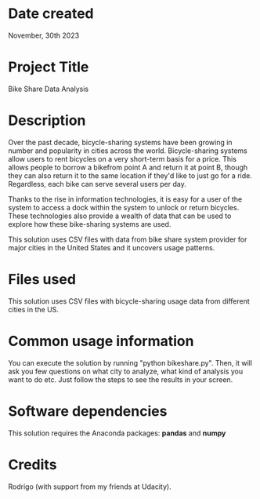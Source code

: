 # Date created
November, 30th 2023

# Project Title
Bike Share Data Analysis

# Description
Over the past decade, bicycle-sharing systems have been growing in number and popularity in cities across the world. Bicycle-sharing systems allow users to rent bicycles on a very short-term basis for a price. This allows people to borrow a bikefrom point A and return it at point B, though they can also return it to the same location if they'd like to just go for a ride. Regardless, each bike can serve several users per day.

Thanks to the rise in information technologies, it is easy for a user of the system to access a dock within the system to unlock or return bicycles. These technologies also provide a wealth of data that can be used to explore how these bike-sharing systems are used.

This solution uses CSV files with data from bike share system provider for major cities in the United States and it uncovers usage patterns.

# Files used
This solution uses CSV files with bicycle-sharing usage data from different cities in the US.

# Common usage information
You can execute the solution by running "python bikeshare.py". Then, it will ask you few questions on what city to analyze, what kind of analysis you want to do etc. Just follow the steps to see the results in your screen.

# Software dependencies
This solution requires the Anaconda packages: **pandas** and **numpy**

# Credits
Rodrigo (with support from my friends at Udacity).


